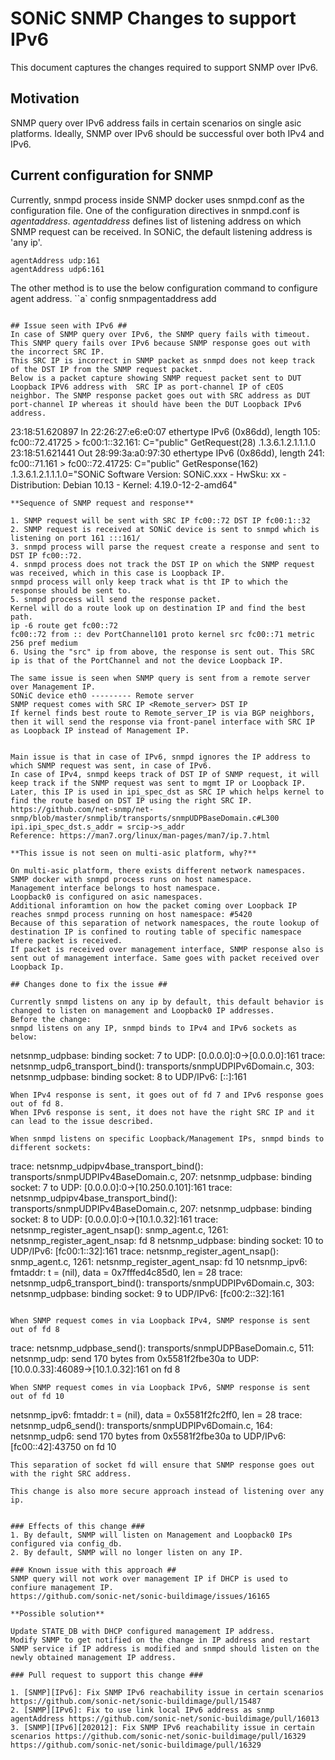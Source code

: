 # SONiC SNMP Changes to support IPv6 #

This document captures the changes required to support SNMP over IPv6.

## Motivation ##

SNMP query over IPv6 address fails in certain scenarios on single asic platforms.
Ideally, SNMP over IPv6 should be successful over both IPv4 and IPv6.

## Current configuration for SNMP ##

Currently, snmpd process inside SNMP docker uses snmpd.conf as the configuration file.
One of the configuration directives in snmpd.conf is *agentaddress*.
*agentaddress* defines list of listening address on which SNMP request can be received.
In SONiC, the default listening address is 'any ip'. 
```
agentAddress udp:161
agentAddress udp6:161
```
The other method is to use the below configuration command to configure agent address.
``a`
config snmpagentaddress add <ip>
```

## Issue seen with IPv6 ##
In case of SNMP query over IPv6, the SNMP query fails with timeout.
This SNMP query fails over IPv6 because SNMP response goes out with the incorrect SRC IP.
This SRC IP is incorrect in SNMP packet as snmpd does not keep track of the DST IP from the SNMP request packet.
Below is a packet capture showing SNMP request packet sent to DUT Loopback IPV6 address with  SRC IP as port-channel IP of cEOS neighbor. The SNMP response packet goes out with SRC address as DUT port-channel IP whereas it should have been the DUT Loopback IPv6 address.

```
23:18:51.620897  In 22:26:27:e6:e0:07 ethertype IPv6 (0x86dd), length 105: fc00::72.41725 > fc00:1::32.161:  C="public" GetRequest(28)  .1.3.6.1.2.1.1.1.0
23:18:51.621441 Out 28:99:3a:a0:97:30 ethertype IPv6 (0x86dd), length 241: fc00::71.161 > fc00::72.41725:  C="public" GetResponse(162)  .1.3.6.1.2.1.1.1.0="SONiC Software Version: SONiC.xxx - HwSku: xx - Distribution: Debian 10.13 - Kernel: 4.19.0-12-2-amd64"
```
**Sequence of SNMP request and response**

1. SNMP request will be sent with SRC IP fc00::72 DST IP fc00:1::32
2. SNMP request is received at SONiC device is sent to snmpd which is listening on port 161 :::161/
3. snmpd process will parse the request create a response and sent to DST IP fc00::72.
4. snmpd process does not track the DST IP on which the SNMP request was received, which in this case is Loopback IP.
snmpd process will only keep track what is tht IP to which the response should be sent to.
5. snmpd process will send the response packet.
Kernel will do a route look up on destination IP and find the best path.
ip -6 route get fc00::72
fc00::72 from :: dev PortChannel101 proto kernel src fc00::71 metric 256 pref medium
6. Using the "src" ip from above, the response is sent out. This SRC ip is that of the PortChannel and not the device Loopback IP.

The same issue is seen when SNMP query is sent from a remote server over Management IP.
SONiC device eth0 --------- Remote server
SNMP request comes with SRC IP <Remote_server> DST IP
If kernel finds best route to Remote_server_IP is via BGP neighbors, then it will send the response via front-panel interface with SRC IP as Loopback IP instead of Management IP.


Main issue is that in case of IPv6, snmpd ignores the IP address to which SNMP request was sent, in case of IPv6.
In case of IPv4, snmpd keeps track of DST IP of SNMP request, it will keep track if the SNMP request was sent to mgmt IP or Loopback IP.
Later, this IP is used in ipi_spec_dst as SRC IP which helps kernel to find the route based on DST IP using the right SRC IP.
https://github.com/net-snmp/net-snmp/blob/master/snmplib/transports/snmpUDPBaseDomain.c#L300
ipi.ipi_spec_dst.s_addr = srcip->s_addr
Reference: https://man7.org/linux/man-pages/man7/ip.7.html

**This issue is not seen on multi-asic platform, why?**

On multi-asic platform, there exists different network namespaces.
SNMP docker with snmpd process runs on host namespace.
Management interface belongs to host namespace.
Loopback0 is configured on asic namespaces.
Additional inforamtion on how the packet coming over Loopback IP reaches snmpd process running on host namespace: #5420
Because of this separation of network namespaces, the route lookup of destination IP is confined to routing table of specific namespace where packet is received.
If packet is received over management interface, SNMP response also is sent out of management interface. Same goes with packet received over Loopback Ip.

## Changes done to fix the issue ##

Currently snmpd listens on any ip by default, this default behavior is changed to listen on management and Loopback0 IP addresses. 
Before the change:
snmpd listens on any IP, snmpd binds to IPv4 and IPv6 sockets as below:
```
netsnmp_udpbase: binding socket: 7 to UDP: [0.0.0.0]:0->[0.0.0.0]:161
trace: netsnmp_udp6_transport_bind(): transports/snmpUDPIPv6Domain.c, 303:
netsnmp_udpbase: binding socket: 8 to UDP/IPv6: [::]:161
```
When IPv4 response is sent, it goes out of fd 7 and IPv6 response goes out of fd 8.
When IPv6 response is sent, it does not have the right SRC IP and it can lead to the issue described.

When snmpd listens on specific Loopback/Management IPs, snmpd binds to different sockets:
```
trace: netsnmp_udpipv4base_transport_bind(): transports/snmpUDPIPv4BaseDomain.c, 207:
netsnmp_udpbase: binding socket: 7 to UDP: [0.0.0.0]:0->[10.250.0.101]:161
trace: netsnmp_udpipv4base_transport_bind(): transports/snmpUDPIPv4BaseDomain.c, 207:
netsnmp_udpbase: binding socket: 8 to UDP: [0.0.0.0]:0->[10.1.0.32]:161
trace: netsnmp_register_agent_nsap(): snmp_agent.c, 1261:
netsnmp_register_agent_nsap: fd 8
netsnmp_udpbase: binding socket: 10 to UDP/IPv6: [fc00:1::32]:161
trace: netsnmp_register_agent_nsap(): snmp_agent.c, 1261:
netsnmp_register_agent_nsap: fd 10
netsnmp_ipv6: fmtaddr: t = (nil), data = 0x7fffed4c85d0, len = 28
trace: netsnmp_udp6_transport_bind(): transports/snmpUDPIPv6Domain.c, 303:
netsnmp_udpbase: binding socket: 9 to UDP/IPv6: [fc00:2::32]:161
```

When SNMP request comes in via Loopback IPv4, SNMP response is sent out of fd 8
```
trace: netsnmp_udpbase_send(): transports/snmpUDPBaseDomain.c, 511:
netsnmp_udp: send 170 bytes from 0x5581f2fbe30a to UDP: [10.0.0.33]:46089->[10.1.0.32]:161 on fd 8
```
When SNMP request comes in via Loopback IPv6, SNMP response is sent out of fd 10
```
netsnmp_ipv6: fmtaddr: t = (nil), data = 0x5581f2fc2ff0, len = 28
trace: netsnmp_udp6_send(): transports/snmpUDPIPv6Domain.c, 164:
netsnmp_udp6: send 170 bytes from 0x5581f2fbe30a to UDP/IPv6: [fc00::42]:43750 on fd 10
```
This separation of socket fd will ensure that SNMP response goes out with the right SRC address.

This change is also more secure approach instead of listening over any ip.


### Effects of this change ###
1. By default, SNMP will listen on Management and Loopback0 IPs configured via config_db.
2. By default, SNMP will no longer listen on any IP.

### Known issue with this approach ##
SNMP query will not work over management IP if DHCP is used to confiure management IP.
https://github.com/sonic-net/sonic-buildimage/issues/16165

**Possible solution**

Update STATE_DB with DHCP configured management IP address.
Modify SNMP to get notified on the change in IP address and restart SNMP service if IP address is modified and snmpd should listen on the newly obtained management IP address.

### Pull request to support this change ###

1. [SNMP][IPv6]: Fix SNMP IPv6 reachability issue in certain scenarios https://github.com/sonic-net/sonic-buildimage/pull/15487
2. [SNMP][IPv6]: Fix to use link local IPv6 address as snmp agentAddress https://github.com/sonic-net/sonic-buildimage/pull/16013
3. [SNMP][IPv6][202012]: Fix SNMP IPv6 reachability issue in certain scenarios https://github.com/sonic-net/sonic-buildimage/pull/16329 https://github.com/sonic-net/sonic-buildimage/pull/16329


